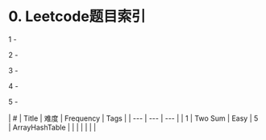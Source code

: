 # 0. Leetcode题目索引

1 - 

2 - 

3 - 

4 -

5 -

| \# | Title | 难度 | Frequency | Tags |
| --- | --- | --- |
| 1 | Two Sum | Easy | 5 | ArrayHashTable |
|  |  |  |  |  |



